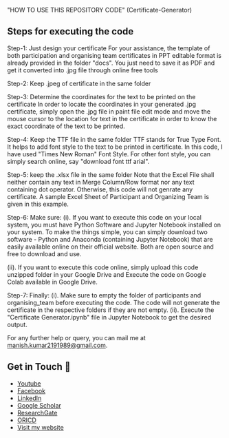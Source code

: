 "HOW TO USE THIS REPOSITORY CODE"
(Certificate-Generator)

## Steps for executing the code

Step-1: Just design your certificate
For your assistance, the template of both participation and organising team certificates in PPT editable format is already provided in the folder "docs". You just need to save it as PDF and get it converted into .jpg file through online free tools

Step-2: Keep .jpeg of certificate in the same folder

Step-3: Determine the coordinates for the text to be printed on the certificate
In order to locate the coordinates in your generated .jpg certificate, simply open the .jpg file in paint file edit mode and move the mouse cursor to the location for text in the certificate in order to know the exact coordinate of the text to be printed. 

Step-4: Keep the TTF file in the same folder
TTF stands for True Type Font. It helps to add font style to the text to be printed in certificate. In this code, I have used "Times New Roman" Font Style. For other font style, you can simply search online, say "download font ttf arial".
  

Step-5: keep the .xlsx file in the same folder
Note that the Excel File shall neither contain any text in Merge Column/Row format nor any text containing dot operator. Otherwise, this code will not genrate any certificate. A sample Excel Sheet of Participant and Organizing Team is given in this example. 

Step-6: Make sure:
(i). If you want to execute this code on your local system, you must have Python Software and Jupyter Notebook installed on your system. To make the things simple, you can simply download two software - Python and Anaconda (containing Jupyter Notebook) that are easily available online on their official website. Both are open source and free to download and use.

(ii). If you want to execute this code online, simply upload this code unzipped folder in your Google Drive and Execute the code on Google Colab available in Google Drive.  

Step-7: Finally:
(i). Make sure to empty the folder of participants and organising_team before executing the code. The code will not generate the certificate in the respective folders if they are not empty.
(ii). Execute the "Certificate Generator.ipynb" file in Jupyter Notebook to get the desired output.

For any further help or query, you can mail me at manish.kumar2191989@gmail.com.

  
## Get in Touch :link:
* [Youtube](https://www.youtube.com/channel/UCvMwWoX4EuEXNnoytwk6t_g/featured)
* [Facebook](https://www.facebook.com/manish2191989)
* [LinkedIn](https://linkedin.com/in/manish-kumar-singh-271655196)
* [Google Scholar](https://scholar.google.com/citations?hl=en&user=WRAjtBwAAAAJ)
* [ResearchGate](https://www.researchgate.net/profile/Manish-Kumar-Singh-9)
* [ORICD](https://orcid.org/0000-0002-4216-7920)
* [Visit my website](https://manishkumarsingh.infoastra.in)
